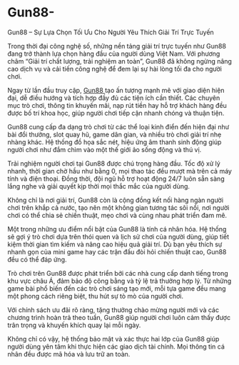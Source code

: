 # Gun88-
 Gun88 – Sự Lựa Chọn Tối Ưu Cho Người Yêu Thích Giải Trí Trực Tuyến

Trong thời đại công nghệ số, những nền tảng giải trí trực tuyến như Gun88 đang trở thành lựa chọn hàng đầu của người dùng Việt Nam. Với phương châm “Giải trí chất lượng, trải nghiệm an toàn”, Gun88 đã không ngừng nâng cao dịch vụ và cải tiến công nghệ để đem lại sự hài lòng tối đa cho người chơi.

Ngay từ lần đầu truy cập, <a href=https://gun88-vn.com> Gun88 </a>  tạo ấn tượng mạnh mẽ với giao diện hiện đại, dễ điều hướng và tích hợp đầy đủ các tiện ích cần thiết. Các chuyên mục trò chơi, thông tin khuyến mãi, nạp rút tiền hay hỗ trợ khách hàng đều được bố trí khoa học, giúp người chơi tiếp cận nhanh chóng và thuận tiện.

Gun88 cung cấp đa dạng trò chơi từ các thể loại kinh điển đến hiện đại như bài đổi thưởng, slot quay hũ, game dân gian, và nhiều trò chơi giải trí nhẹ nhàng khác. Hệ thống đồ họa sắc nét, hiệu ứng âm thanh sinh động giúp người chơi như đắm chìm vào một thế giới ảo sống động và thú vị.

Trải nghiệm người chơi tại Gun88 được chú trọng hàng đầu. Tốc độ xử lý nhanh, thời gian chờ hầu như bằng 0, mọi thao tác đều mượt mà trên cả máy tính và điện thoại. Đồng thời, đội ngũ hỗ trợ hoạt động 24/7 luôn sẵn sàng lắng nghe và giải quyết kịp thời mọi thắc mắc của người dùng.

Không chỉ là nơi giải trí, Gun88 còn là cộng đồng kết nối hàng ngàn người chơi trên khắp cả nước, tạo nên một không gian tương tác sôi nổi, nơi người chơi có thể chia sẻ chiến thuật, mẹo chơi và cùng nhau phát triển đam mê.

Một trong những ưu điểm nổi bật của Gun88 là tính cá nhân hóa. Hệ thống sẽ gợi ý trò chơi dựa trên thói quen và lịch sử chơi của người dùng, giúp tiết kiệm thời gian tìm kiếm và nâng cao hiệu quả giải trí. Dù bạn yêu thích sự nhanh gọn của mini game hay các trận đấu đòi hỏi chiến thuật cao, Gun88 đều có thể đáp ứng.

Trò chơi trên Gun88 được phát triển bởi các nhà cung cấp danh tiếng trong khu vực châu Á, đảm bảo độ công bằng và tỷ lệ trả thưởng hợp lý. Từ những game bài phổ biến đến các trò chơi sáng tạo mới, mỗi tựa game đều mang một phong cách riêng biệt, thu hút sự tò mò của người chơi.

Với chính sách ưu đãi rõ ràng, tặng thưởng chào mừng người mới và các chương trình hoàn trả theo tuần, Gun88 giúp người chơi luôn cảm thấy được trân trọng và khuyến khích quay lại mỗi ngày.

Không chỉ có vậy, hệ thống bảo mật và xác thực hai lớp của Gun88 giúp người dùng yên tâm khi thực hiện các giao dịch tài chính. Mọi thông tin cá nhân đều được mã hóa và lưu trữ an toàn.
